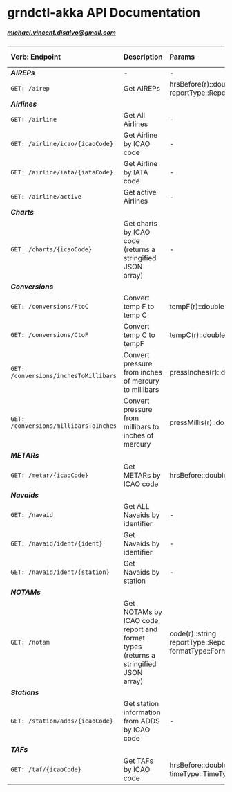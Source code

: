 # grndctl-akka API Documentation
##### michael.vincent.disalvo@gmail.com

| Verb: Endpoint | Description | Params  | Response Entity | Example | Response Codes |
|:---------------|:------------|:--------|:----------------|:--------|:---------------|
|*__AIREPs__* |-|-|-|-|
| `GET: /airep` | Get AIREPs | hrsBefore(r)::double <br> reportType::ReportType | [AircraftReport] | GET /airep?hrsBefore=2.0&reportType=AIREP | 200::OK <br> 400::BadRequest |
|*__Airlines__* | | | | |
| `GET: /airline` | Get All Airlines | - | [Airline] | GET /airline | 200::OK |
| `GET: /airline/icao/{icaoCode}` | Get Airline by ICAO code | - | Airline | GET /airline/icao/UAL | 200::OK <br> 404::NotFound |
| `GET: /airline/iata/{iataCode}` | Get Airline by IATA code | - | Airline | GET /airline/iata/UA | 200::OK <br> 404::NotFound |
| `GET: /airline/active` | Get active Airlines | - | [Airline] | GET /airline/active | 200::OK |
|*__Charts__* | | | | |
| `GET: /charts/{icaoCode}` | Get charts by ICAO code (returns a stringified JSON array) | - | String | GET /charts/KDEN | 200::OK <br> 404::NotFound |
|*__Conversions__* | | | | |
| `GET: /conversions/FtoC` | Convert temp F to temp C | tempF(r)::double | ConversionResult | GET /conversions/FtoC?tempF=98.6 | 200::OK <br> 400::BadRequest |
| `GET: /conversions/CtoF` | Convert temp C to tempF | tempC(r)::double | ConversionResult | GET /conversions/CtoF?tempC=0 | 200::OK <br> 400::BadRequest |
| `GET: /conversions/inchesToMillibars` | Convert pressure from inches of mercury to millibars | pressInches(r)::double | ConversionResult | GET /conversions/inchesToMillibars?pressInches=29.92 | 200::OK <br> 400::BadRequest |
| `GET: /conversions/millibarsToInches` | Convert pressure from millibars to inches of mercury | pressMillis(r)::double | ConversionResult | GET /conversions/millibarsToInches?pressMillis=1013.2 | 200::OK <br> 400::BadRequest |
|*__METARs__* | | | | |
| `GET: /metar/{icaoCode}` | Get METARs by ICAO code | hrsBefore::double | [METAR] | GET /metar/KIAD?hrsBefore=2.0 | 200::OK <br> 400::BadRequest <br> 404::NotFound |
|*__Navaids__* | | | | |
| `GET: /navaid` | Get ALL Navaids by identifier | - | [String, [Navaid]] | GET /navaid | 200::OK |
| `GET: /navaid/ident/{ident}` | Get Navaids by identifier | - | [Navaid] | GET /navaid/ident/AL | 200::OK <br> 404::NotFound |
| `GET: /navaid/ident/{station}` | Get Navaids by station | - | [Navaid] | GET /navaid/ident/KDEN | 200::OK <br> 404::NotFound |
|*__NOTAMs__* | | | | |
| `GET: /notam` | Get NOTAMs by ICAO code, report and format types (returns a stringified JSON array) | code(r)::string <br> reportType::ReportType <br> formatType::FormatType | String | GET /notam?code=KDEN&reportType=RAW&formatType=DOMESTIC | 200::OK <br> 400::BadRequest <br> 404::NotFound |
|*__Stations__* | | | | |
| `GET: /station/adds/{icaoCode}` | Get station information from ADDS by ICAO code | - | [Station] | GET /station/adds/KDEN | 200::OK <br> 404::NotFound |
|*__TAFs__* | | | | |
| `GET: /taf/{icaoCode}` | Get TAFs by ICAO code | hrsBefore::double <br> timeType::TimeType | [TAF] | GET /taf/KDEN?hrsBefore=2.0&timeType=VALID | 200::OK <br> 400::BadRequest <br> 404::NotFound |



